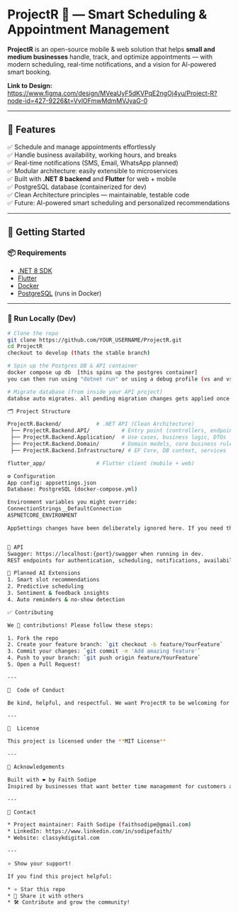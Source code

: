 # ProjectR 📅 — Smart Scheduling & Appointment Management

**ProjectR** is an open-source mobile & web solution that helps **small and medium businesses** handle, track, and optimize appointments — with modern scheduling, real-time notifications, and a vision for AI-powered smart booking.

**Link to Design:**  https://www.figma.com/design/MVeaUyF5dKVPqE2ngOj4yu/Project-R?node-id=427-9226&t=VvlOFmwMdmMVJyaG-0

---

## 📌 Features

✅ Schedule and manage appointments effortlessly  
✅ Handle business availability, working hours, and breaks  
✅ Real-time notifications (SMS, Email, WhatsApp planned)  
✅ Modular architecture: easily extensible to microservices  
✅ Built with **.NET 8 backend** and **Flutter** for web + mobile  
✅ PostgreSQL database (containerized for dev)  
✅ Clean Architecture principles — maintainable, testable code  
✅ Future: AI-powered smart scheduling and personalized recommendations

---

## 🚀 Getting Started

### 📦 Requirements

- [.NET 8 SDK](https://dotnet.microsoft.com/en-us/download/dotnet/8.0)
- [Flutter](https://docs.flutter.dev/get-started/install)
- [Docker](https://www.docker.com/)
- [PostgreSQL](https://www.postgresql.org/) (runs in Docker)

---

### 🐳 Run Locally (Dev)

```bash
# Clone the repo
git clone https://github.com/YOUR_USERNAME/ProjectR.git
cd ProjectR
checkout to develop (thats the stable branch)

# Spin up the Postgres DB & API container
docker compose up db  [this spins up the postgres container]
you can then run using "dotnet run" or using a debug profile (vs and vscode)

# Migrate database (from inside your API project)
databse auto migrates. all pending migration changes gets applied once you run the project

🗂️ Project Structure

ProjectR.Backend/           # .NET API (Clean Architecture)
 ├── ProjectR.Backend.API/          # Entry point (controllers, endpoints)
 ├── ProjectR.Backend.Application/  # Use cases, business logic, DTOs
 ├── ProjectR.Backend.Domain/       # Domain models, core business rules
 ├── ProjectR.Backend.Infrastructure/ # EF Core, DB context, services

flutter_app/                # Flutter client (mobile + web)

⚙️ Configuration
App config: appsettings.json
Database: PostgreSQL (docker-compose.yml)

Environment variables you might override:
ConnectionStrings__DefaultConnection
ASPNETCORE_ENVIRONMENT

AppSettings changes have been deliberately ignored here. If you need the files, I am more than happy to share with you.


📡 API
Swagger: https://localhost:{port}/swagger when running in dev.
REST endpoints for authentication, scheduling, notifications, availability.

🤖 Planned AI Extensions
1. Smart slot recommendations
2. Predictive scheduling
3. Sentiment & feedback insights
4. Auto reminders & no-show detection

✅ Contributing

We 💙 contributions! Please follow these steps:

1. Fork the repo
2. Create your feature branch: `git checkout -b feature/YourFeature`
3. Commit your changes: `git commit -m 'Add amazing feature'`
4. Push to your branch: `git push origin feature/YourFeature`
5. Open a Pull Request!

---

📢  Code of Conduct

Be kind, helpful, and respectful. We want ProjectR to be welcoming for everyone.

---

📄  License

This project is licensed under the **MIT License**

---

🙌 Acknowledgements

Built with ❤️ by Faith Sodipe
Inspired by businesses that want better time management for customers and staff alike.

---

💌 Contact

* Project maintainer: Faith Sodipe (faithsodipe@gmail.com)
* LinkedIn: https://www.linkedin.com/in/sodipefaith/
* Website: classykdigital.com

---

⭐️ Show your support!

If you find this project helpful:

* ⭐️ Star this repo
* 📣 Share it with others
* 🛠️ Contribute and grow the community!


